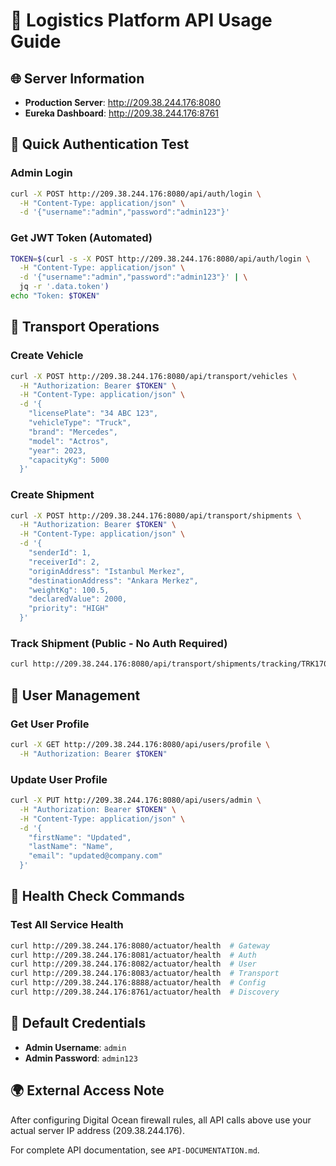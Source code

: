 # 🚀 Logistics Platform API Usage Guide

## 🌐 Server Information
- **Production Server**: http://209.38.244.176:8080
- **Eureka Dashboard**: http://209.38.244.176:8761

## 🔐 Quick Authentication Test

### Admin Login
```bash
curl -X POST http://209.38.244.176:8080/api/auth/login \
  -H "Content-Type: application/json" \
  -d '{"username":"admin","password":"admin123"}'
```

### Get JWT Token (Automated)
```bash
TOKEN=$(curl -s -X POST http://209.38.244.176:8080/api/auth/login \
  -H "Content-Type: application/json" \
  -d '{"username":"admin","password":"admin123"}' | \
  jq -r '.data.token')
echo "Token: $TOKEN"
```

## 🚛 Transport Operations

### Create Vehicle
```bash
curl -X POST http://209.38.244.176:8080/api/transport/vehicles \
  -H "Authorization: Bearer $TOKEN" \
  -H "Content-Type: application/json" \
  -d '{
    "licensePlate": "34 ABC 123",
    "vehicleType": "Truck",
    "brand": "Mercedes",
    "model": "Actros",
    "year": 2023,
    "capacityKg": 5000
  }'
```

### Create Shipment
```bash
curl -X POST http://209.38.244.176:8080/api/transport/shipments \
  -H "Authorization: Bearer $TOKEN" \
  -H "Content-Type: application/json" \
  -d '{
    "senderId": 1,
    "receiverId": 2,
    "originAddress": "Istanbul Merkez",
    "destinationAddress": "Ankara Merkez",
    "weightKg": 100.5,
    "declaredValue": 2000,
    "priority": "HIGH"
  }'
```

### Track Shipment (Public - No Auth Required)
```bash
curl http://209.38.244.176:8080/api/transport/shipments/tracking/TRK17056789123456
```

## 👥 User Management

### Get User Profile
```bash
curl -X GET http://209.38.244.176:8080/api/users/profile \
  -H "Authorization: Bearer $TOKEN"
```

### Update User Profile
```bash
curl -X PUT http://209.38.244.176:8080/api/users/admin \
  -H "Authorization: Bearer $TOKEN" \
  -H "Content-Type: application/json" \
  -d '{
    "firstName": "Updated",
    "lastName": "Name",
    "email": "updated@company.com"
  }'
```

## 🧪 Health Check Commands

### Test All Service Health
```bash
curl http://209.38.244.176:8080/actuator/health  # Gateway
curl http://209.38.244.176:8081/actuator/health  # Auth
curl http://209.38.244.176:8082/actuator/health  # User
curl http://209.38.244.176:8083/actuator/health  # Transport
curl http://209.38.244.176:8888/actuator/health  # Config
curl http://209.38.244.176:8761/actuator/health  # Discovery
```

## 🔧 Default Credentials
- **Admin Username**: `admin`
- **Admin Password**: `admin123`

## 🌍 External Access Note
After configuring Digital Ocean firewall rules, all API calls above use your actual server IP address (209.38.244.176).

For complete API documentation, see `API-DOCUMENTATION.md`.
